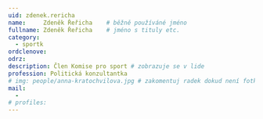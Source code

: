 ```yaml
---
uid: zdenek.rericha
name:     Zdeněk Řeřicha  	# běžně používáné jméno
fullname: Zdeněk Řeřicha 	# jméno s tituly etc.
category:
  - sportk
ordclenove: 
odrz: 
description: Člen Komise pro sport # zobrazuje se v lide
profession: Politická konzultantka
# img: people/anna-kratochvilova.jpg # zakomentuj radek dokud není fotka
mail:
  - 
# profiles:
---
```

